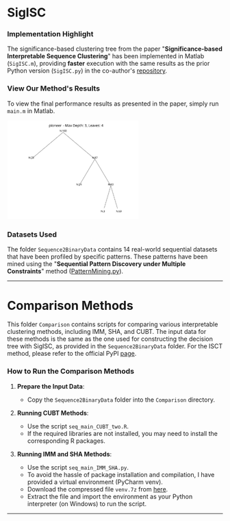 # SigISC

### Implementation Highlight

The significance-based clustering tree from the paper "**Significance-based Interpretable Sequence Clustering**" has been implemented in Matlab (`SigISC.m`), providing **faster** execution with the same results as the prior Python version (`SigISC.py`) in the co-author's [repository](https://github.com/JinfengHe/SigISC).

### View Our Method's Results

To view the final performance results as presented in the paper, simply run `main.m` in Matlab.

<div align="left"> <img src="./pioneer_tree.svg" alt="pioneer_tree" style="zoom:30%;" /> </div>

### Datasets Used

The folder `Sequence2BinaryData` contains 14 real-world sequential datasets that have been profiled by specific patterns. These patterns have been mined using the "**Sequential Pattern Discovery under Multiple Constraints**" method ([PatternMining.py](https://github.com/JinfengHe/SigISC/blob/master/PatternMining.py)).

---

# Comparison Methods

This folder `Comparison` contains scripts for comparing various interpretable clustering methods, including IMM, SHA, and CUBT. The input data for these methods is the same as the one used for constructing the decision tree with SigISC, as provided in the `Sequence2BinaryData` folder. For the ISCT method, please refer to the official PyPI [page](https://pypi.org/project/ISCT/).

### How to Run the Comparison Methods

1. **Prepare the Input Data**: 
   - Copy the `Sequence2BinaryData` folder into the `Comparison` directory.

2. **Running CUBT Methods**: 
   - Use the script `seq_main_CUBT_two.R`.
   - If the required libraries are not installed, you may need to install the corresponding R packages.

3. **Running IMM and SHA Methods**: 
   - Use the script `seq_main_IMM_SHA.py`. 
   - To avoid the hassle of package installation and compilation, I have provided a virtual environment (PyCharm venv).
   - Download the compressed file `venv.7z` from [here](https://github.com/hulianyu/SigTree/tree/main/ComparedMethods).
   - Extract the file and import the environment as your Python interpreter (on Windows) to run the script.

---

